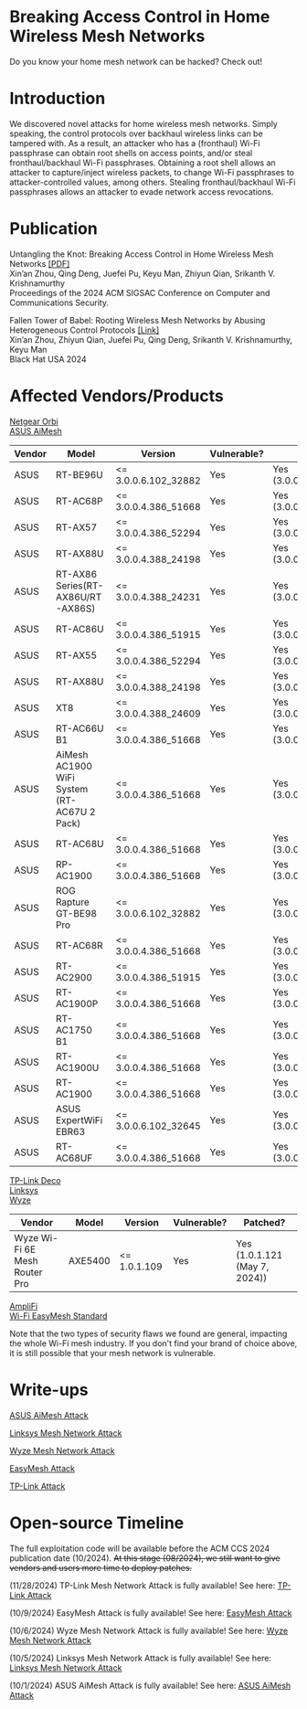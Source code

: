 # Breaking Access Control in Home Wireless Mesh Networks
Do you know your home mesh network can be hacked? Check out!

# Introduction
We discovered novel attacks for home wireless mesh networks. Simply speaking, the control protocols over backhaul wireless links can be tampered with. As a result, an attacker who has a (fronthaul) Wi-Fi passphrase can obtain root shells on access points, and/or steal fronthaul/backhaul Wi-Fi passphrases. Obtaining a root shell allows an attacker to capture/inject wireless packets, to change Wi-Fi passphrases to attacker-controlled values, among others. Stealing fronthaul/backhaul Wi-Fi passphrases allows an attacker to evade network access revocations. 

# Publication
Untangling the Knot: Breaking Access Control in Home Wireless Mesh Networks [[PDF]](https://www.cs.ucr.edu/%7Ezhiyunq/pub/ccs24_wireless_mesh.pdf) \
Xin’an Zhou, Qing Deng, Juefei Pu, Keyu Man, Zhiyun Qian, Srikanth V. Krishnamurthy \
Proceedings of the 2024 ACM SIGSAC Conference on Computer and Communications Security. 

Fallen Tower of Babel: Rooting Wireless Mesh Networks by Abusing Heterogeneous Control Protocols [[Link]](https://www.blackhat.com/us-24/briefings/schedule/index.html#fallen-tower-of-babel-rooting-wireless-mesh-networks-by-abusing-heterogeneous-control-protocols-39898) \
Xin’an Zhou, Zhiyun Qian, Juefei Pu, Qing Deng, Srikanth V. Krishnamurthy, Keyu Man \
Black Hat USA 2024

# Affected Vendors/Products
[Netgear Orbi](https://www.netgear.com/home/wifi/mesh/orbi/) \
[ASUS AiMesh](https://www.asus.com/microsite/aimesh/en/index.html) 

| Vendor  | Model  | Version  | Vulnerable?  | Patched?  |
|---|---|---|---|---|
| ASUS  | RT-BE96U  | <= 3.0.0.6.102_32882  | Yes  |  Yes (3.0.0.6.102_34488) |
| ASUS  | RT-AC68P  | <= 3.0.0.4.386_51668  | Yes  |  Yes (3.0.0.4.386_51685) |
| ASUS  | RT-AX57  | <= 3.0.0.4.386_52294  | Yes  | Yes (3.0.0.4.386_52303)  |
| ASUS  | RT-AX88U  | <= 3.0.0.4.388_24198  | Yes  | Yes (3.0.0.4.388_24209)  |
| ASUS  | RT-AX86 Series(RT-AX86U/RT-AX86S)  | <= 3.0.0.4.388_24231  | Yes  | Yes (3.0.0.4.388_24243)  |
| ASUS  | RT-AC86U  | <= 3.0.0.4.386_51915  | Yes  | Yes (3.0.0.4.386_51925)  |
| ASUS  | RT-AX55  | <= 3.0.0.4.386_52294  | Yes  | Yes (3.0.0.4.386_52303)  |
| ASUS  | RT-AX88U  | <= 3.0.0.4.388_24198  | Yes  | Yes (3.0.0.4.388_24209)  |
| ASUS  | XT8  | <= 3.0.0.4.388_24609  | Yes  | Yes (3.0.0.4.388_24621) |
| ASUS  | RT-AC66U B1  | <= 3.0.0.4.386_51668 | Yes  | Yes (3.0.0.4.386_51685) |
| ASUS  | AiMesh AC1900 WiFi System (RT-AC67U 2 Pack)  | <= 3.0.0.4.386_51668 | Yes  | Yes (3.0.0.4.386_51685) |
| ASUS  | RT-AC68U  | <= 3.0.0.4.386_51668 | Yes  | Yes (3.0.0.4.386_51685) |
| ASUS  | RP-AC1900  | <= 3.0.0.4.386_51668 | Yes  | Yes (3.0.0.4.386_51685) |
| ASUS  | ROG Rapture GT-BE98 Pro  | <= 3.0.0.6.102_32882 | Yes  | Yes (3.0.0.6.102_34491) |
| ASUS  | RT-AC68R  | <= 3.0.0.4.386_51668 | Yes  | Yes (3.0.0.4.386_51685) |
| ASUS  | RT-AC2900  | <= 3.0.0.4.386_51915 | Yes  | Yes (3.0.0.4.386_51925)|
| ASUS  | RT-AC1900P  | <= 3.0.0.4.386_51668 | Yes  | Yes (3.0.0.4.386_51685)|
| ASUS  | RT-AC1750 B1  | <= 3.0.0.4.386_51668 | Yes  | Yes (3.0.0.4.386_51685) |
| ASUS  | RT-AC1900U  | <= 3.0.0.4.386_51668 | Yes  | Yes (3.0.0.4.386_51685)|
| ASUS  | RT-AC1900  | <= 3.0.0.4.386_51668 | Yes  | Yes (3.0.0.4.386_51685) |
| ASUS  | ASUS ExpertWiFi EBR63  | <= 3.0.0.6.102_32645 | Yes  | Yes (3.0.0.6.102_44544) |
| ASUS  | RT-AC68UF  | <= 3.0.0.4.386_51668 | Yes  | Yes (3.0.0.4.386_51685) |

[TP-Link Deco](https://www.tp-link.com/us/deco-mesh-wifi/product-family/) \
[Linksys](https://store.linksys.com/shop/shop-home/whole-home-mesh-wifi/) \
[Wyze](https://www.wyze.com/products/wyze-mesh-router-pro)

| Vendor  | Model  | Version  | Vulnerable?  | Patched?  |
|---|---|---|---|---|
| Wyze Wi-Fi 6E Mesh Router Pro  | AXE5400  | <= 1.0.1.109  | Yes  |  Yes (1.0.1.121 (May 7, 2024)) |

[AmpliFi](https://amplifi.com/) \
[Wi-Fi EasyMesh Standard](https://www.wi-fi.org/discover-wi-fi/wi-fi-easymesh)

Note that the two types of security flaws we found are general, impacting the whole Wi-Fi mesh industry. If you don't find your brand of choice above, it is still possible that your mesh network is vulnerable. 

# Write-ups
[ASUS AiMesh Attack](./ASUS/)

[Linksys Mesh Network Attack](./Linksys/)

[Wyze Mesh Network Attack](./Wyze/)

[EasyMesh Attack](./EasyMesh/)

[TP-Link Attack](./TP-Link/)

# Open-source Timeline
The full exploitation code will be available before the ACM CCS 2024 publication date (10/2024). ~~At this stage (08/2024), we still want to give vendors and users more time to deploy patches.~~

(11/28/2024) TP-Link Mesh Network Attack is fully available! See here: [TP-Link Attack](./TP-Link/)

(10/9/2024) EasyMesh Attack is fully available! See here: [EasyMesh Attack](./EasyMesh/)

(10/6/2024) Wyze Mesh Network Attack is fully available! See here: [Wyze Mesh Network Attack](./Wyze/)

(10/5/2024) Linksys Mesh Network Attack is fully available! See here: [Linksys Mesh Network Attack](./Linksys/)

(10/1/2024) ASUS AiMesh Attack is fully available! See here: [ASUS AiMesh Attack](./ASUS/)
